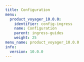 ```yaml
---
title: Configuration
menu:
  product_voyager_10.0.0:
    identifier: config-ingress
    name: Configuration
    parent: ingress-guides
    weight: 25
menu_name: product_voyager_10.0.0
info:
  version: 10.0.0
---
```


